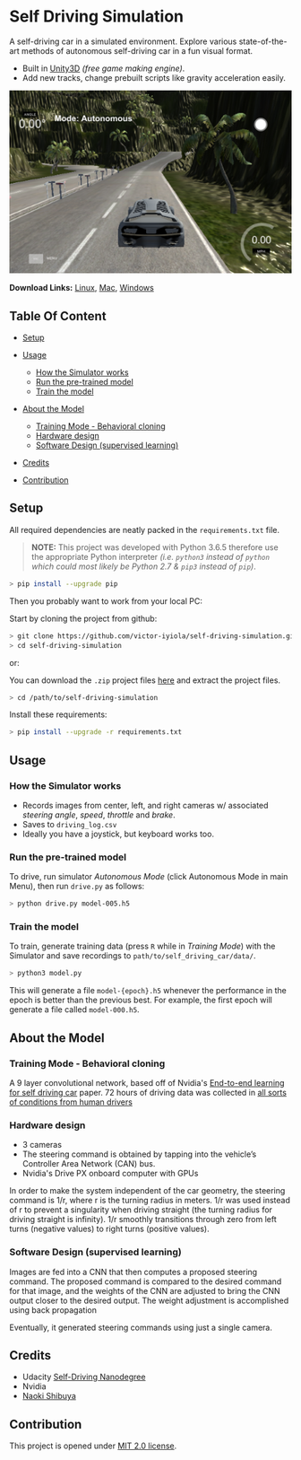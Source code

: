 # Self Driving Simulation

A self-driving car in a simulated environment. Explore various state-of-the-art methods of autonomous self-driving car in a fun visual format.

- Built in [Unity3D](https://unity3d.com/) *(free game making engine)*.
- Add new tracks, change prebuilt scripts like gravity acceleration easily.

<!-- Simulator Screenshot -->
![Jungle Track](images/jungle_track.png)

**Download Links:** [Linux](https://d17h27t6h515a5.cloudfront.net/topher/2017/February/58983558_beta-simulator-linux/beta-simulator-linux.zip), [Mac](https://d17h27t6h515a5.cloudfront.net/topher/2017/February/58983385_beta-simulator-mac/beta-simulator-mac.zip), [Windows](https://d17h27t6h515a5.cloudfront.net/topher/2017/February/58983318_beta-simulator-windows/beta-simulator-windows.zip)

## Table Of Content

- [Setup](#setup)

- [Usage](#usage)
  - [How the Simulator works](#how-the-simulator-works)
  - [Run the pre-trained model](#run-the-pre-trained-model)
  - [Train the model](#train-the-model)

- [About the Model](#about-the-model)
  - [Training Mode - Behavioral cloning](#training-mode---behavioral-cloning)
  - [Hardware design](#hardware-design)
  - [Software Design (supervised learning)](#software-design-(supervised-learning))

- [Credits](#credits)

- [Contribution](#contribution)

## Setup

All required dependencies are neatly packed in the ``requirements.txt`` file.

> **NOTE:** This project was developed with Python 3.6.5 therefore use the appropriate Python interpreter *(i.e. ``python3`` instead of ``python`` which could most likely be Python 2.7 & ``pip3`` instead of ``pip``)*.

```sh
> pip install --upgrade pip
```

Then you probably want to work from your local PC:

Start by cloning the project from github:

```sh
> git clone https://github.com/victor-iyiola/self-driving-simulation.git
> cd self-driving-simulation
```

or:

You can download the `.zip` project files [here](https://github.com/victor-iyiola/self-driving-simulation) and extract the project files.

```sh
> cd /path/to/self-driving-simulation
```

Install these requirements:

```sh
> pip install --upgrade -r requirements.txt
```

## Usage

### How the Simulator works

- Records images from center, left, and right cameras w/ associated *steering angle*, *speed*, *throttle* and *brake*.
- Saves to `driving_log.csv`
- Ideally you have a joystick, but keyboard works too.

### Run the pre-trained model

To drive, run simulator *Autonomous Mode* (click Autonomous Mode in main Menu), then run `drive.py` as follows:

```sh
> python drive.py model-005.h5
```

### Train the model

To train, generate training data (press `R` while in *Training Mode*) with the Simulator and save
recordings to `path/to/self_driving_car/data/`.

```sh
> python3 model.py
```

This will generate a file `model-{epoch}.h5` whenever the performance in the epoch is better
than the previous best.  For example, the first epoch will generate a file called `model-000.h5`.

## About the Model

### Training Mode - Behavioral cloning

<!-- markdownlint-disable MD033 -->
A 9 layer convolutional network, based off of Nvidia's [End-to-end learning for self driving car](https://arxiv.org/pdf/1604.07316) paper.
72 hours of driving data was collected in <a href="https://www.youtube.com/watch?v=NJU9ULQUwng" target="_blank">all sorts of conditions from human drivers</a>
<!-- markdownlint-enable MD033 -->

### Hardware design

- 3 cameras
- The steering command is obtained by tapping into the vehicle’s Controller Area Network (CAN) bus.
- Nvidia's Drive PX onboard computer with GPUs

In order to make the system independent of the car geometry, the steering command is 1/r, where r is the turning radius in meters.  1/r was used instead of r to prevent a singularity when driving straight (the turning radius for driving straight is infinity). 1/r smoothly transitions through zero from left turns (negative values) to right turns (positive values).

### Software Design (supervised learning)

Images are fed into a CNN that then computes a proposed steering command. The proposed command is compared to the desired command for that image, and the weights of the CNN are adjusted to bring the CNN output closer to the desired output. The weight adjustment is accomplished using back propagation

Eventually, it generated steering commands using just a single camera.

## Credits

- Udacity [Self-Driving Nanodegree](https://github.com/udacity/self-driving-car-sim)
- Nvidia
- [Naoki Shibuya](https://github.com/naokishibuya/)

## Contribution

This project is opened under [MIT 2.0 license](https://github.com/victor-iyiola/self-driving-simulation/blob/master/LICENSE).
